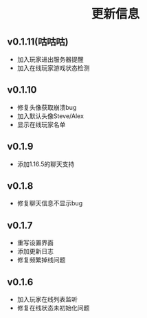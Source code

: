 <h1 style="text-align:center"> 更新信息 </h1>

## v0.1.11(咕咕咕)
* 加入玩家进出服务器提醒
* 加入在线玩家游戏状态检测
## v0.1.10
* 修复头像获取崩溃bug
* 加入默认头像Steve/Alex
* 显示在线玩家名单
## v0.1.9
* 添加1.16.5的聊天支持
## v0.1.8
* 修复聊天信息不显示bug
## v0.1.7
* 重写设置界面
* 添加更新日志
* 修复频繁掉线问题
## v0.1.6
* 加入玩家在线列表监听
* 修复在线状态未初始化问题
